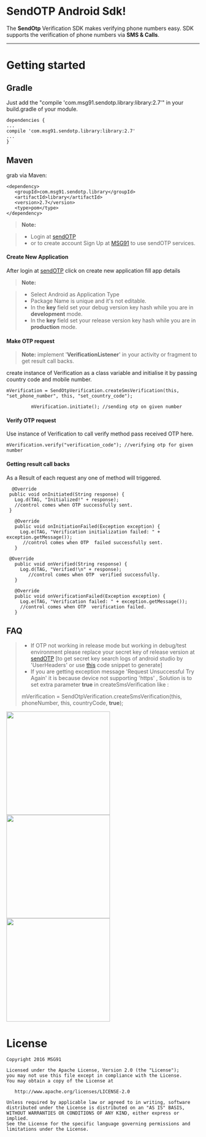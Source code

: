 SendOTP Android Sdk!
===================


The  **SendOtp** Verification SDK makes verifying phone numbers easy. SDK supports the verification of phone numbers via **SMS & Calls**.

----------

Getting started
===============

Gradle
------

Just add the "compile 'com.msg91.sendotp.library:library:2.7'" in your build.gradle of your module.

    dependencies {
    ...
    compile 'com.msg91.sendotp.library:library:2.7'
    ...
    }
Maven
------
grab via Maven:

    <dependency>
       <groupId>com.msg91.sendotp.library</groupId>
       <artifactId>library</artifactId>
       <version>2.7</version>
       <type>pom</type>
    </dependency>

> **Note:**

> - Login at [sendOTP](sendotp.msg91.com) 
> - or to create account Sign Up at [MSG91](https://msg91.com/) to use sendOTP services.

#### <i class="icon-file"></i> Create New Application

After login at [sendOTP](sendotp.msg91.com) click on <i class="icon-folder-open"></i> create new application fill app details


> **Note:**

> - Select Android as Application Type
> - Package Name is unique and it's not <i class="icon-pencil"></i> editable.
> - In the **key** field set your debug version key hash while you are in **development** mode.
> - In the **key** field set your release version key hash while you are in **production** mode.
 
#### <i class="icon-folder-open"></i> Make OTP request
> **Note:**
>  implement '**VerificationListener**' in your activity or fragment to get result call backs.
 
create instance of Verification as a class variable and initialise it by passing country code and mobile number.

    mVerification = SendOtpVerification.createSmsVerification(this, "set_phone_number", this, "set_country_code");
    
             mVerification.initiate(); //sending otp on given number

#### <i class="icon-pencil"></i> Verify OTP request

Use instance of Verification to call verify method pass received OTP here.

    mVerification.verify("verification_code"); //verifying otp for given number

#### <i class="icon-file"></i> Getting result call backs

As a Result of each request any one of method will triggered.

      @Override
     public void onInitiated(String response) {
       Log.d(TAG, "Initialized!" + response);
       //control comes when OTP successfully sent.
     }

	   @Override
	   public void onInitiationFailed(Exception exception) {
	     Log.e(TAG, "Verification initialization failed: " + exception.getMessage());
	      //control comes when OTP  failed successfully sent.
	   }
	
	 @Override
	   public void onVerified(String response) {
	     Log.d(TAG, "Verified!\n" + response);
	        //control comes when OTP  verified successfully.
	   }
	
	   @Override
	   public void onVerificationFailed(Exception exception) {
	     Log.e(TAG, "Verification failed: " + exception.getMessage());
	     //control comes when OTP  verification failed.
	   }
FAQ
------

> - If OTP not working in release mode but working in debug/test environment please replace your secret key of release version at [sendOTP](sendotp.msg91.com) [to get secret key search logs of android studio by 'UserHeaders' or use [this](http://help.msg91.com/article/181-how-to-generate-key-hash-for-android) code snippet to generate]
> - If you are getting exception message 'Request Unsuccessful Try Again' it is because device not supporting 'https' , Solution is to set extra parameter **true** in createSmsVerification like :
> 
> mVerification = SendOtpVerification.createSmsVerification(this, phoneNumber, this, countryCode, **true**);

<img src="https://cloud.githubusercontent.com/assets/8371249/13195073/bcf22e40-d7cd-11e5-9891-f1f656d9ff45.png" width="270">    <img src="https://cloud.githubusercontent.com/assets/8371249/13195075/bcf7b6b2-d7cd-11e5-8e58-0a0c8e8849de.png" width="270">  <img src="https://cloud.githubusercontent.com/assets/8371249/13195074/bcf257f8-d7cd-11e5-970e-78ee034df112.png" width="270">

License
=======

    Copyright 2016 MSG91

    Licensed under the Apache License, Version 2.0 (the "License");
    you may not use this file except in compliance with the License.
    You may obtain a copy of the License at

       http://www.apache.org/licenses/LICENSE-2.0

    Unless required by applicable law or agreed to in writing, software
    distributed under the License is distributed on an "AS IS" BASIS,
    WITHOUT WARRANTIES OR CONDITIONS OF ANY KIND, either express or implied.
    See the License for the specific language governing permissions and
    limitations under the License.









